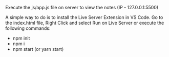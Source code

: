 Execute the js/app.js file on server to view the notes (IP - 127.0.0.1:5500)

A simple way to do is to install the Live Server Extension in VS Code. Go to the index.html file, Right Click and select Run on Live Server or execute the following commands:

- npm init
- npm i
- npm start (or yarn start)

